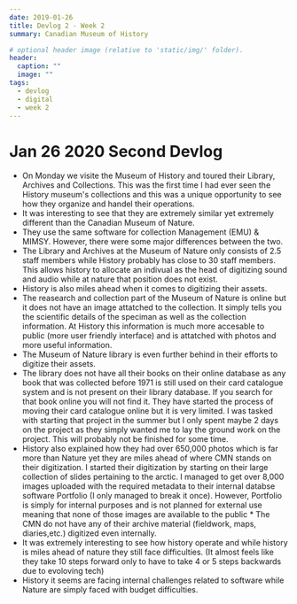 ```yaml
---
date: 2019-01-26
title: Devlog 2 - Week 2
summary: Canadian Museum of History

# optional header image (relative to 'static/img/' folder).
header:
  caption: ""
  image: ""
tags:
  - devlog
  - digital
  - week 2
---
```

# Jan 26 2020 Second Devlog

* On Monday we visite the Museum of History and toured their Library, Archives and Collections. This was the first time I had ever seen the History museum's collections and this was a unique opportunity to see how they organize and handel their operations.
* It was interesting to see that they are extremely similar yet extremely different than the Canadian Museum of Nature.
* They use the same software for collection Management (EMU) & MIMSY. However, there were some major differences between the two.
* The Library and Archives at the Museum of Nature only consists of 2.5 staff members while History probably has close to 30 staff members. This allows history to allocate an indivual as the head of digitizing sound and audio while at nature that position does not exist.
* History is also miles ahead when it comes to digitizing their assets.
* The reasearch and collection part of the Museum of Nature is online but it does not have an image attatched to the collection. It simply tells you the scientific details of the speciman as well as the collection information. At History this information is much more accesable to public (more user friendly interface) and is attatched with photos and more useful information. 
* The Museum of Nature library is even further behind in their efforts to digitize their assets.
* The library does not have all their books on their online database as any book that was collected before 1971 is still used on their card catalogue system and is not present on their library database. If you search for that book online you will not find it. They have started the process of moving their card catalogue online but it is very limited. I was tasked with starting that project in the summer but I only spent maybe 2 days on the project as they simply wanted me to lay the ground work on the project. This will probably not be finished for some time.
* History also explained how they had over 650,000 photos which is far more than Nature yet they are miles ahead of where CMN stands on their digitization. I started their digitization by starting on their large collection of slides pertaining to the arctic. I managed to get over 8,000 images uploaded with the required metadata to their internal databse software Portfolio (I only managed to break it once). However, Portfolio is simply for internal purposes and is not planned for external use meaning that none of those images are available to the public * The CMN do not have any of their archive material (fieldwork, maps, diaries,etc.) digitized even internally. 
* It was extremely interesting to see how history operate and while history is miles ahead of nature they still face difficulties. (It almost feels like they take 10 steps forward only to have to take 4 or 5 steps backwards due to evoloving tech)
* History it seems are facing internal challenges related to software while Nature are simply faced with budget difficulties.
